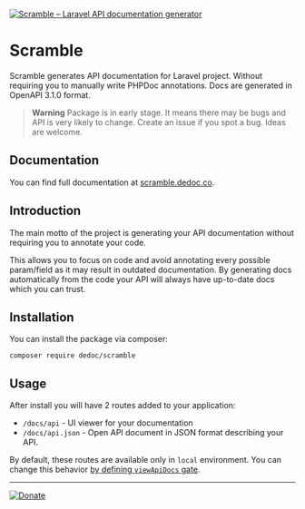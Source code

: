 <p>
  <a href="https://scramble.dedoc.co" target="_blank">
    <img src="./.github/gh-img.png?v=1" alt="Scramble – Laravel API documentation generator"/>
  </a>
</p>

# Scramble

Scramble generates API documentation for Laravel project. Without requiring you to manually write PHPDoc annotations. Docs are generated in OpenAPI 3.1.0 format.

> **Warning**
> Package is in early stage. It means there may be bugs and API is very likely to change. Create an issue if you spot a bug. Ideas are welcome.

## Documentation

You can find full documentation at [scramble.dedoc.co](https://scramble.dedoc.co).

## Introduction

The main motto of the project is generating your API documentation without requiring you to annotate your code.

This allows you to focus on code and avoid annotating every possible param/field as it may result in outdated documentation. By generating docs automatically from the code your API will always have up-to-date docs which you can trust.

## Installation
You can install the package via composer:
```shell
composer require dedoc/scramble
```

## Usage
After install you will have 2 routes added to your application:

- `/docs/api` - UI viewer for your documentation
- `/docs/api.json` - Open API document in JSON format describing your API.

By default, these routes are available only in `local` environment. You can change this behavior [by defining `viewApiDocs` gate](https://scramble.dedoc.co/usage/getting-started#docs-authorization).

---

<p>
  <a href="https://savelife.in.ua/en/donate-en/" target="_blank">
    <img src="./.github/gh-promo.svg?v=1" alt="Donate"/>
  </a>
</p> 
